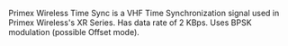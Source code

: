 Primex Wireless Time Sync is a VHF Time Synchronization signal used in Primex Wireless's XR Series. Has data rate of 2 KBps. Uses BPSK modulation (possible Offset mode).